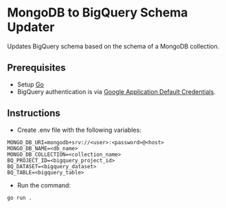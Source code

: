 # MongoDB to BigQuery Schema Updater

Updates BigQuery schema based on the schema of a MongoDB collection.

## Prerequisites

* Setup [Go](https://go.dev/doc/install)
* BigQuery authentication is via [Google Application Default Credentials](https://cloud.google.com/docs/authentication/provide-credentials-adc#how-to).

## Instructions

* Create .env file with the following variables:

```
MONGO_DB_URI=mongodb+srv://<user>:<password>@<host>
MONGO_DB_NAME=<db_name>
MONGO_DB_COLLECTION=<collection_name>
BQ_PROJECT_ID=<bigquery_project_id>
BQ_DATASET=<bigquery_dataset>
BQ_TABLE=<bigquery_table>
```

* Run the command:

```
go run .
```

